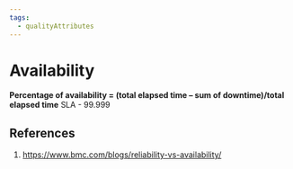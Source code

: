 ```yaml
---
tags:
  - qualityAttributes
---
```

# Availability

**Percentage of availability = (total elapsed time – sum of downtime)/total elapsed time**
SLA -  99.999

## References
1. https://www.bmc.com/blogs/reliability-vs-availability/
